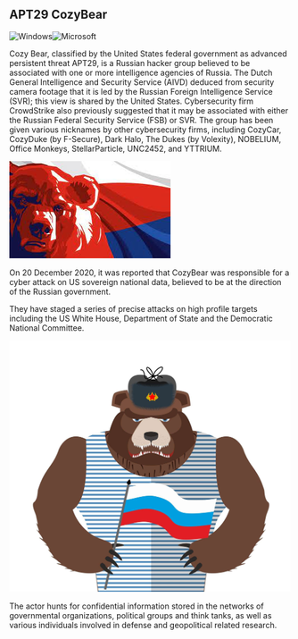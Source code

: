 ## APT29 CozyBear
![Windows](https://img.shields.io/badge/Windows-0078D6?style=for-the-badge&logo=windows&logoColor=white)![Microsoft](https://img.shields.io/badge/Microsoft-0078D4?style=for-the-badge&logo=microsoft&logoColor=white)


Cozy Bear, classified by the United States federal government as advanced persistent threat APT29, is a Russian hacker group believed to be associated with one or more intelligence agencies of Russia. The Dutch General Intelligence and Security Service (AIVD) deduced from security camera footage that it is led by the Russian Foreign Intelligence Service (SVR); this view is shared by the United States. Cybersecurity firm CrowdStrike also previously suggested that it may be associated with either the Russian Federal Security Service (FSB) or SVR. The group has been given various nicknames by other cybersecurity firms, including CozyCar, CozyDuke (by F-Secure), Dark Halo, The Dukes (by Volexity), NOBELIUM, Office Monkeys, StellarParticle, UNC2452, and YTTRIUM.

![This is an image](cozybear.jpg )

On 20 December 2020, it was reported that CozyBear was responsible for a cyber attack on US sovereign national data, believed to be at the direction of the Russian government.

They have staged a series of precise attacks on high profile targets including the US White House, Department of State and the Democratic National Committee.

![This is an image](cozyRussianbear.jpg   )

The actor hunts for confidential information stored in the networks of governmental organizations, political groups and think tanks, as well as various individuals involved in defense and geopolitical related research.
